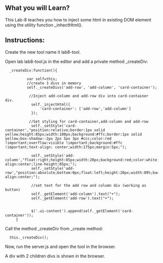 ## What you will Learn?

This Lab-8 teaches you how to inject some html in existing DOM element using the utility function _inhectHtml().


## Instructions:

Create the new tool name it lab8-tool.

 Open lab lab8-tool.js in the editor and add a private method _createDiv:

	  _createDiv:function(){
            
              var self=this;
              //create 3 divs in memory
              self._createDivs('add-row', 'add-column', 'card-container');

               //Inject add-column and add-row div into card-container div.
                self._injectHtml({
                    'card-container': ['add-row','add-column']
                });

               //Set styling for card-container,add-column and add-row
                self._setStyle('card-container',"position:relative;border:1px solid yellow;height:85px;width:100px;background:#ffc;border:1px solid yellow;box-shadow:-2px 2px 5px 3px #ccc;color:red !important;overflow:visible !important;background:#ffc !important;text-align: center;width:175px;margin:5px;");

                self._setStyle('add-column',"float:right;height:85px;width:20px;background:red;color:white;text-align:center;line-height:85px;");
                self._setStyle('add-row',"position:absolute;bottom:0px;float:left;height:20px;width:89%;background:red;color:white;text-align:center;");

                //set text for the add row and column div (working as button)
                self._getElement('add-column').text("+");
                self._getElement('add-row').text("+");


                $('.ui-content').append(self._getElement('card-container')); 
         }

 
 Call the method _createDiv from _create method:

 	  this._createDiv();


Now, run the server.js and open the tool in the browser.

A div with 2 children divs is shown in the browser.

 	




 
